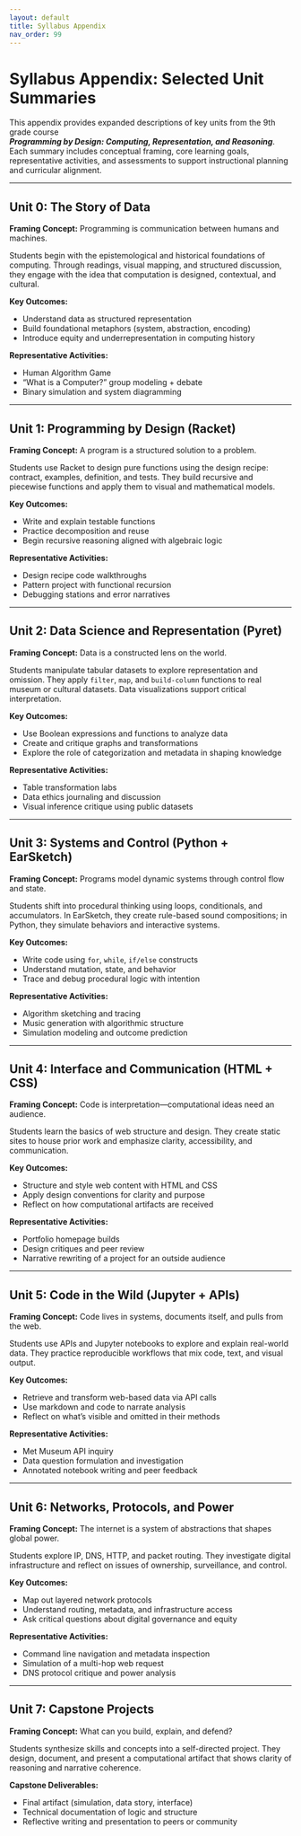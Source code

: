 ```yaml
---
layout: default
title: Syllabus Appendix
nav_order: 99
---
```


# Syllabus Appendix: Selected Unit Summaries

This appendix provides expanded descriptions of key units from the 9th grade course  
**_Programming by Design: Computing, Representation, and Reasoning_**.  
Each summary includes conceptual framing, core learning goals, representative activities, and assessments to support instructional planning and curricular alignment.

---

## Unit 0: The Story of Data

**Framing Concept:** Programming is communication between humans and machines.

Students begin with the epistemological and historical foundations of computing. Through readings, visual mapping, and structured discussion, they engage with the idea that computation is designed, contextual, and cultural.

**Key Outcomes:**
- Understand data as structured representation
- Build foundational metaphors (system, abstraction, encoding)
- Introduce equity and underrepresentation in computing history

**Representative Activities:**
- Human Algorithm Game
- “What is a Computer?” group modeling + debate
- Binary simulation and system diagramming

---

## Unit 1: Programming by Design (Racket)

**Framing Concept:** A program is a structured solution to a problem.

Students use Racket to design pure functions using the design recipe: contract, examples, definition, and tests. They build recursive and piecewise functions and apply them to visual and mathematical models.

**Key Outcomes:**
- Write and explain testable functions
- Practice decomposition and reuse
- Begin recursive reasoning aligned with algebraic logic

**Representative Activities:**
- Design recipe code walkthroughs
- Pattern project with functional recursion
- Debugging stations and error narratives

---

## Unit 2: Data Science and Representation (Pyret)

**Framing Concept:** Data is a constructed lens on the world.

Students manipulate tabular datasets to explore representation and omission. They apply `filter`, `map`, and `build-column` functions to real museum or cultural datasets. Data visualizations support critical interpretation.

**Key Outcomes:**
- Use Boolean expressions and functions to analyze data
- Create and critique graphs and transformations
- Explore the role of categorization and metadata in shaping knowledge

**Representative Activities:**
- Table transformation labs
- Data ethics journaling and discussion
- Visual inference critique using public datasets

---

## Unit 3: Systems and Control (Python + EarSketch)

**Framing Concept:** Programs model dynamic systems through control flow and state.

Students shift into procedural thinking using loops, conditionals, and accumulators. In EarSketch, they create rule-based sound compositions; in Python, they simulate behaviors and interactive systems.

**Key Outcomes:**
- Write code using `for`, `while`, `if/else` constructs
- Understand mutation, state, and behavior
- Trace and debug procedural logic with intention

**Representative Activities:**
- Algorithm sketching and tracing
- Music generation with algorithmic structure
- Simulation modeling and outcome prediction

---

## Unit 4: Interface and Communication (HTML + CSS)

**Framing Concept:** Code is interpretation—computational ideas need an audience.

Students learn the basics of web structure and design. They create static sites to house prior work and emphasize clarity, accessibility, and communication.

**Key Outcomes:**
- Structure and style web content with HTML and CSS
- Apply design conventions for clarity and purpose
- Reflect on how computational artifacts are received

**Representative Activities:**
- Portfolio homepage builds
- Design critiques and peer review
- Narrative rewriting of a project for an outside audience

---

## Unit 5: Code in the Wild (Jupyter + APIs)

**Framing Concept:** Code lives in systems, documents itself, and pulls from the web.

Students use APIs and Jupyter notebooks to explore and explain real-world data. They practice reproducible workflows that mix code, text, and visual output.

**Key Outcomes:**
- Retrieve and transform web-based data via API calls
- Use markdown and code to narrate analysis
- Reflect on what’s visible and omitted in their methods

**Representative Activities:**
- Met Museum API inquiry
- Data question formulation and investigation
- Annotated notebook writing and peer feedback

---

## Unit 6: Networks, Protocols, and Power

**Framing Concept:** The internet is a system of abstractions that shapes global power.

Students explore IP, DNS, HTTP, and packet routing. They investigate digital infrastructure and reflect on issues of ownership, surveillance, and control.

**Key Outcomes:**
- Map out layered network protocols
- Understand routing, metadata, and infrastructure access
- Ask critical questions about digital governance and equity

**Representative Activities:**
- Command line navigation and metadata inspection
- Simulation of a multi-hop web request
- DNS protocol critique and power analysis

---

## Unit 7: Capstone Projects

**Framing Concept:** What can you build, explain, and defend?

Students synthesize skills and concepts into a self-directed project. They design, document, and present a computational artifact that shows clarity of reasoning and narrative coherence.

**Capstone Deliverables:**
- Final artifact (simulation, data story, interface)
- Technical documentation of logic and structure
- Reflective writing and presentation to peers or community

